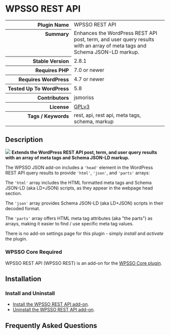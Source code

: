 <h1>WPSSO REST API</h1>

<table>
<tr><th align="right" valign="top" nowrap>Plugin Name</th><td>WPSSO REST API</td></tr>
<tr><th align="right" valign="top" nowrap>Summary</th><td>Enhances the WordPress REST API post, term, and user query results with an array of meta tags and Schema JSON-LD markup.</td></tr>
<tr><th align="right" valign="top" nowrap>Stable Version</th><td>2.8.1</td></tr>
<tr><th align="right" valign="top" nowrap>Requires PHP</th><td>7.0 or newer</td></tr>
<tr><th align="right" valign="top" nowrap>Requires WordPress</th><td>4.7 or newer</td></tr>
<tr><th align="right" valign="top" nowrap>Tested Up To WordPress</th><td>5.8</td></tr>
<tr><th align="right" valign="top" nowrap>Contributors</th><td>jsmoriss</td></tr>
<tr><th align="right" valign="top" nowrap>License</th><td><a href="https://www.gnu.org/licenses/gpl.txt">GPLv3</a></td></tr>
<tr><th align="right" valign="top" nowrap>Tags / Keywords</th><td>rest, api, rest api, meta tags, schema, markup</td></tr>
</table>

<h2>Description</h2>

<p><img class="readme-icon" src="https://surniaulula.github.io/wpsso-rest-api/assets/icon-256x256.png"> <strong>Extends the WordPress REST API post, term, and user query results with an array of meta tags and Schema JSON-LD markup.</strong></p>

<p>The WPSSO JSON add-on includes a <code>'head'</code> element in the WordPress REST API query results to provide <code>'html'</code>, <code>'json'</code>, and <code>'parts'</code> arrays:</p>

<p>The <code>'html'</code> array includes the HTML formatted meta tags and Schema JSON-LD (aka LD+JSON) scripts, as they appear in the webpage head section.</p>

<p>The <code>'json'</code> array provides Schema JSON-LD (aka LD+JSON) scripts in their decoded format.</p>

<p>The <code>'parts'</code> array offers HTML meta tag attributes (aka "the parts") as arrays, making it easier to find / use specific meta tag values.</p>

<p>There is no add-on settings page for this plugin - simply <em>install</em> and <em>activate</em> the plugin.</p>

<h3>WPSSO Core Required</h3>

<p>WPSSO REST API (WPSSO REST) is an add-on for the <a href="https://wordpress.org/plugins/wpsso/">WPSSO Core plugin</a>.</p>


<h2>Installation</h2>

<h3 class="top">Install and Uninstall</h3>

<ul>
<li><a href="https://wpsso.com/docs/plugins/wpsso-rest-api/installation/install-the-plugin/">Install the WPSSO REST API add-on</a>.</li>
<li><a href="https://wpsso.com/docs/plugins/wpsso-rest-api/installation/uninstall-the-plugin/">Uninstall the WPSSO REST API add-on</a>.</li>
</ul>


<h2>Frequently Asked Questions</h2>




